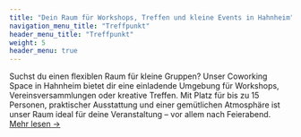 ```yaml
---
title: "Dein Raum für Workshops, Treffen und kleine Events in Hahnheim"
navigation_menu_title: "Treffpunkt"
header_menu_title: "Treffpunkt"
weight: 5
header_menu: true
---
```


Suchst du einen flexiblen Raum für kleine Gruppen?
Unser Coworking Space in Hahnheim bietet dir eine einladende Umgebung für Workshops, Vereinsversammlungen oder kreative Treffen. Mit Platz für bis zu 15 Personen, praktischer Ausstattung und einer gemütlichen Atmosphäre ist unser Raum ideal für deine Veranstaltung
– vor allem nach Feierabend. [Mehr lesen →](/angebot/workshops-treffen/ "Workshops - Treffen")